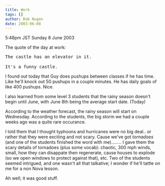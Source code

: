 ```yaml
---
title: Work
tags: []
author: Rob Nugen
date: 2003-06-08
---
```


<p class=date>5:48pm JST Sunday 8 June 2003</p>

<p>The quote of the day at work:</p>

<pre>
The castle has an elevator in it.

It's a funny castle.
</pre>

<p>I found out today that Guy does pushups between classes if he has
time.  Like he'll knock out 50 pushups in a couple minutes.  He has
daily goals of like 400 pushups.  Nice.</p>

<p>I also learned from some level 3 students that the rainy season
doesn't begin until June, with June 8th being the average start date.
(Today)</p>

<p>According to the weather forecast, the rainy season will start on
Wednesday.  According to the students, the big storm we had a couple
weeks ago was a quite rare occurance.</p>

<p>I told them that I thought typhoons and hurricanes were no big
deal.. or rather that they were exciting and not scary.  Cause we've
got <em>tornadoes</em> (and one of the students finished the word with
me)........  I gave them the scary details of tornadoes (plus some
vocab): chaotic, 300 mph winds, small, how they can disappate then
regenerate, cause houses to explode (so we open windows to protect
against that), etc.  Two of the students seemed intrigued, and one
wasn't all that talkative; I wonder if he'll tattle on me for a non
Nova lesson.</p>

<p>Ah well; it was good stuff.</p>
